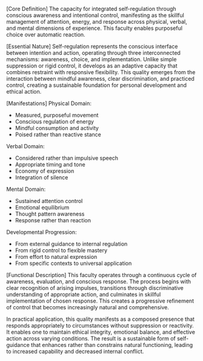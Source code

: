 [Core Definition]
The capacity for integrated self-regulation through conscious awareness and intentional control, manifesting as the skillful management of attention, energy, and response across physical, verbal, and mental dimensions of experience. This faculty enables purposeful choice over automatic reaction.

[Essential Nature]
Self-regulation represents the conscious interface between intention and action, operating through three interconnected mechanisms: awareness, choice, and implementation. Unlike simple suppression or rigid control, it develops as an adaptive capacity that combines restraint with responsive flexibility. This quality emerges from the interaction between mindful awareness, clear discrimination, and practiced control, creating a sustainable foundation for personal development and ethical action.

[Manifestations]
Physical Domain:
- Measured, purposeful movement
- Conscious regulation of energy
- Mindful consumption and activity
- Poised rather than reactive stance

Verbal Domain:
- Considered rather than impulsive speech
- Appropriate timing and tone
- Economy of expression
- Integration of silence

Mental Domain:
- Sustained attention control
- Emotional equilibrium
- Thought pattern awareness
- Response rather than reaction

Developmental Progression:
- From external guidance to internal regulation
- From rigid control to flexible mastery
- From effort to natural expression
- From specific contexts to universal application

[Functional Description]
This faculty operates through a continuous cycle of awareness, evaluation, and conscious response. The process begins with clear recognition of arising impulses, transitions through discriminative understanding of appropriate action, and culminates in skillful implementation of chosen response. This creates a progressive refinement of control that becomes increasingly natural and comprehensive.

In practical application, this quality manifests as a composed presence that responds appropriately to circumstances without suppression or reactivity. It enables one to maintain ethical integrity, emotional balance, and effective action across varying conditions. The result is a sustainable form of self-guidance that enhances rather than constrains natural functioning, leading to increased capability and decreased internal conflict.